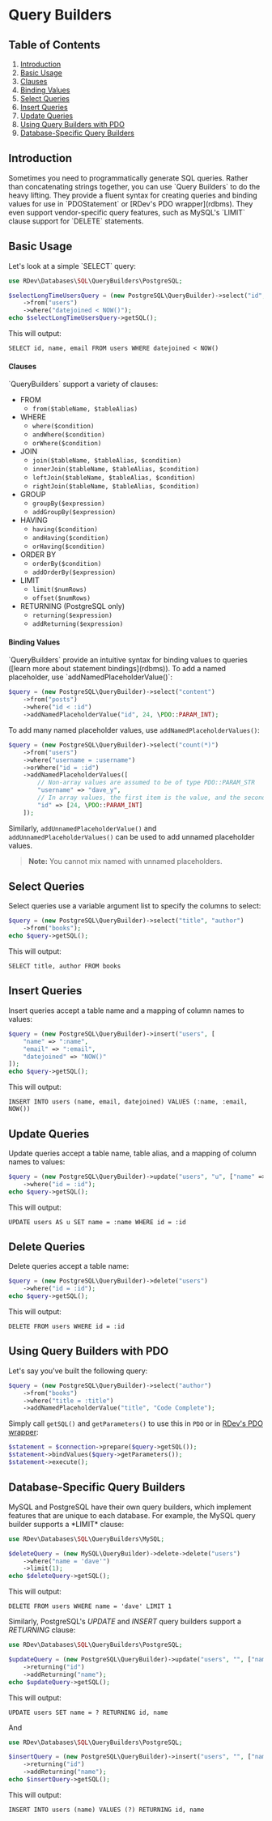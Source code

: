 # Query Builders

## Table of Contents
1. [Introduction](#introduction)
2. [Basic Usage](#basic-usage)
  1. [Clauses](#clauses)
  2. [Binding Values](#binding-values)
3. [Select Queries](#select-queries)
4. [Insert Queries](#insert-queries)
5. [Update Queries](#update-queries)
6. [Using Query Builders with PDO](#using-query-builders-with-pdo)
7. [Database-Specific Query Builders](#database-specific-query-builders)

<h2 id="introduction">Introduction</h2>
Sometimes you need to programmatically generate SQL queries.  Rather than concatenating strings together, you can use `Query Builders` to do the heavy lifting.  They provide a fluent syntax for creating queries and binding values for use in `PDOStatement` or [RDev's PDO wrapper](rdbms).  They even support vendor-specific query features, such as MySQL's `LIMIT` clause support for `DELETE` statements.

<h2 id="basic-usage">Basic Usage</h2>
Let's look at a simple `SELECT` query:

```php
use RDev\Databases\SQL\QueryBuilders\PostgreSQL;

$selectLongTimeUsersQuery = (new PostgreSQL\QueryBuilder)->select("id", "name", "email")
    ->from("users")
    ->where("datejoined < NOW()");
echo $selectLongTimeUsersQuery->getSQL();
```

This will output:
```
SELECT id, name, email FROM users WHERE datejoined < NOW()
```

<h4 id="Clauses">Clauses</h4>
`QueryBuilders` support a variety of clauses:

* FROM
  * `from($tableName, $tableAlias)`
* WHERE
  * `where($condition)`
  * `andWhere($condition)`
  * `orWhere($condition)`
* JOIN
  * `join($tableName, $tableAlias, $condition)`
  * `innerJoin($tableName, $tableAlias, $condition)`
  * `leftJoin($tableName, $tableAlias, $condition)`
  * `rightJoin($tableName, $tableAlias, $condition)`
* GROUP
  * `groupBy($expression)`
  * `addGroupBy($expression)`
* HAVING
  * `having($condition)`
  * `andHaving($condition)`
  * `orHaving($condition)`
* ORDER BY
  * `orderBy($condition)`
  * `addOrderBy($expression)`
* LIMIT
  * `limit($numRows)`
  * `offset($numRows)`
* RETURNING (PostgreSQL only)
  * `returning($expression)`
  * `addReturning($expression)`

<h4 id="binding-values">Binding Values</h4>
`QueryBuilders` provide an intuitive syntax for binding values to queries ([learn more about statement bindings](rdbms)).  To add a named placeholder, use `addNamedPlaceholderValue()`:

```php
$query = (new PostgreSQL\QueryBuilder)->select("content")
    ->from("posts")
    ->where("id < :id")
    ->addNamedPlaceholderValue("id", 24, \PDO::PARAM_INT);
```

To add many named placeholder values, use `addNamedPlaceholderValues()`:
 
```php
$query = (new PostgreSQL\QueryBuilder)->select("count(*)")
    ->from("users")
    ->where("username = :username")
    ->orWhere("id = :id")
    ->addNamedPlaceholderValues([
        // Non-array values are assumed to be of type PDO::PARAM_STR
        "username" => "dave_y",
        // In array values, the first item is the value, and the second is the parameter type
        "id" => [24, \PDO::PARAM_INT]
    ]);
```

Similarly, `addUnnamedPlaceholderValue()` and `addUnnamedPlaceholderValues()` can be used to add unnamed placeholder values.

> **Note:** You cannot mix named with unnamed placeholders.

<h2 id="select-queries">Select Queries</h2>
Select queries use a variable argument list to specify the columns to select:

```php
$query = (new PostgreSQL\QueryBuilder)->select("title", "author")
    ->from("books");
echo $query->getSQL();
```

This will output:

```
SELECT title, author FROM books
```

<h2 id="insert-queries">Insert Queries</h2>
Insert queries accept a table name and a mapping of column names to values:

```php
$query = (new PostgreSQL\QueryBuilder)->insert("users", [
    "name" => ":name",
    "email" => ":email",
    "datejoined" => "NOW()"
]);
echo $query->getSQL();
```

This will output:

```
INSERT INTO users (name, email, datejoined) VALUES (:name, :email, NOW())
```

<h2 id="update-queries">Update Queries</h2>
Update queries accept a table name, table alias, and a mapping of column names to values:

```php
$query = (new PostgreSQL\QueryBuilder)->update("users", "u", ["name" => ":name"])
    ->where("id = :id");
echo $query->getSQL();
```

This will output:

```
UPDATE users AS u SET name = :name WHERE id = :id
```

<h2 id="delete-queries">Delete Queries</h2>
Delete queries accept a table name:

```php
$query = (new PostgreSQL\QueryBuilder)->delete("users")
    ->where("id = :id");
echo $query->getSQL();
```

This will output:

```
DELETE FROM users WHERE id = :id
```

<h2 id="using-query-builders-with-pdo">Using Query Builders with PDO</h2>
Let's say you've built the following query:

```php
$query = (new PostgreSQL\QueryBuilder)->select("author")
    ->from("books")
    ->where("title = :title")
    ->addNamedPlaceholderValue("title", "Code Complete");
```

Simply call `getSQL()` and `getParameters()` to use this in `PDO` or in [RDev's PDO wrapper](rdbms):

```php
$statement = $connection->prepare($query->getSQL());
$statement->bindValues($query->getParameters());
$statement->execute();
```

<h2 id="database-specific-query-builders">Database-Specific Query Builders</h2>
MySQL and PostgreSQL have their own query builders, which implement features that are unique to each database.  For example, the MySQL query builder supports a *LIMIT* clause:

```php
use RDev\Databases\SQL\QueryBuilders\MySQL;

$deleteQuery = (new MySQL\QueryBuilder)->delete->delete("users")
    ->where("name = 'dave'")
    ->limit(1);    
echo $deleteQuery->getSQL();
```

This will output:

```
DELETE FROM users WHERE name = 'dave' LIMIT 1
```

Similarly, PostgreSQL's *UPDATE* and *INSERT* query builders support a *RETURNING* clause:

```php
use RDev\Databases\SQL\QueryBuilders\PostgreSQL;

$updateQuery = (new PostgreSQL\QueryBuilder)->update("users", "", ["name" => "david"]);
    ->returning("id")
    ->addReturning("name");
echo $updateQuery->getSQL();
```

This will output:

```
UPDATE users SET name = ? RETURNING id, name
```

And

```php
use RDev\Databases\SQL\QueryBuilders\PostgreSQL;

$insertQuery = (new PostgreSQL\QueryBuilder)->insert("users", "", ["name" => "david"]);
    ->returning("id")
    ->addReturning("name");
echo $insertQuery->getSQL();
```

This will output:

```
INSERT INTO users (name) VALUES (?) RETURNING id, name
```